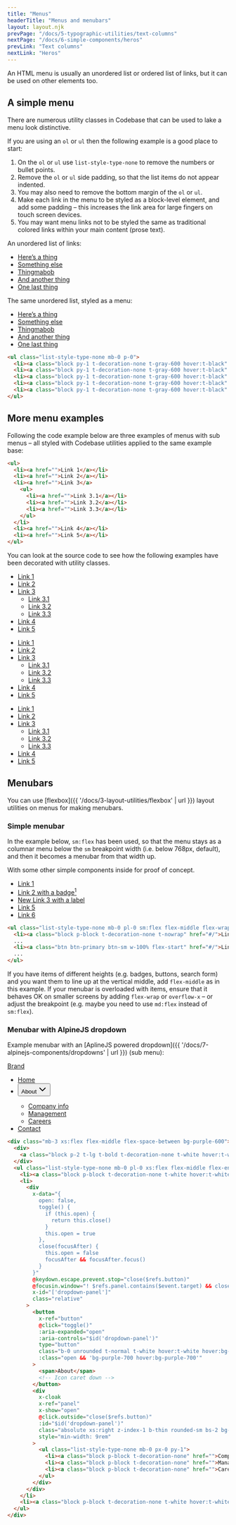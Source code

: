 ```yaml
---
title: "Menus"
headerTitle: "Menus and menubars"
layout: layout.njk
prevPage: "/docs/5-typographic-utilities/text-columns"
nextPage: "/docs/6-simple-components/heros"
prevLink: "Text columns"
nextLink: "Heros"
---
```


An HTML menu is usually an unordered list or ordered list of links, but it can be used on other elements too.

## A simple menu

There are numerous utility classes in Codebase that can be used to lake a menu look distinctive.

If you are using an `ol` or `ul` then the following example is a good place to start:

1. On the `ol` or `ul` use `list-style-type-none` to remove the numbers or bullet points.
2. Remove the `ol` or `ul` side padding, so that the list items do not appear indented.
3. You may also need to remove the bottom margin of the `ol` or `ul`.
4. Make each link in the menu to be styled as a block-level element, and add some padding – this increases the link area for large fingers on touch screen devices.
5. You may want menu links not to be styled the same as traditional colored links within your main content (prose text).

<div class="mb-3 xs:flex gap-3 flex-grow-equal">
<div>
<p>An unordered list of links:</p>
<ul>
  <li><a href="#/">Here’s a thing</a></li>
  <li><a href="#/">Something else</a></li>
  <li><a href="#/">Thingmabob</a></li>
  <li><a href="#/">And another thing</a></li>
  <li><a href="#/">One last thing</a></li>
</ul>
</div>
<div>
<p>The same unordered list, styled as a menu:</p>
<ul class="list-style-type-none mb-0 p-0">
  <li><a class="block py-1 t-decoration-none t-gray-600 hover:t-black" href="#/">Here’s a thing</a></li>
  <li><a class="block py-1 t-decoration-none t-gray-600 hover:t-black" href="#/">Something else</a></li>
  <li><a class="block py-1 t-decoration-none t-gray-600 hover:t-black" href="#/">Thingmabob</a></li>
  <li><a class="block py-1 t-decoration-none t-gray-600 hover:t-black" href="#/">And another thing</a></li>
  <li><a class="block py-1 t-decoration-none t-gray-600 hover:t-black" href="#/">One last thing</a></li>
</ul>
</div>
</div>

```html
<ul class="list-style-type-none mb-0 p-0">
  <li><a class="block py-1 t-decoration-none t-gray-600 hover:t-black" href="">...</a></li>
  <li><a class="block py-1 t-decoration-none t-gray-600 hover:t-black" href="">...</a></li>
  <li><a class="block py-1 t-decoration-none t-gray-600 hover:t-black" href="">...</a></li>
  <li><a class="block py-1 t-decoration-none t-gray-600 hover:t-black" href="">...</a></li>
  <li><a class="block py-1 t-decoration-none t-gray-600 hover:t-black" href="">...</a></li>
</ul>
```

## More menu examples

Following the code example below are three examples of menus with sub menus – all styled with Codebase utilities applied to the same example base:

```html
<ul>
  <li><a href="">Link 1</a></li>
  <li><a href="">Link 2</a></li>
  <li><a href="">Link 3</a>
    <ul>
      <li><a href="">Link 3.1</a></li>
      <li><a href="">Link 3.2</a></li>
      <li><a href="">Link 3.3</a></li>
    </ul>
  </li>
  <li><a href="">Link 4</a></li>
  <li><a href="">Link 5</a></li>
</ul>
```

You can look at the source code to see how the following examples have been decorated with utility classes.

<div class="my-6">
<div class="xs:flex gap-3 flex-grow-equal">
<ul class="list-style-type-none pl-0">
  <li><a class="block py-1 t-decoration-none hover:t-underscore" href="#/">Link 1</a></li>
  <li><a class="block py-1 t-decoration-none hover:t-underscore" href="#/">Link 2</a></li>
  <li><a class="block py-1 t-decoration-none hover:t-underscore" href="#/">Link 3</a>
    <ul class="list-style-type-none pl-2">
      <li><a class="block py-1 t-decoration-none hover:t-underscore" href="#/">Link 3.1</a></li>
      <li><a class="block py-1 t-decoration-none hover:t-underscore" href="#/">Link 3.2</a></li>
      <li><a class="block py-1 t-decoration-none hover:t-underscore" href="#/">Link 3.3</a></li>
    </ul>
  </li>
  <li><a class="block py-1 t-decoration-none hover:t-underscore" href="#/">Link 4</a></li>
  <li><a class="block py-1 t-decoration-none hover:t-underscore" href="#/">Link 5</a></li>
</ul>
<ul class="list-style-type-none pl-0">
  <li><a class="bb-thin b-white block p-block t-decoration-none bg-blue-100 hover:bg-blue-200 t-gray-900 hover:t-black" href="#/">Link 1</a></li>
  <li><a class="bb-thin b-white block p-block t-decoration-none bg-blue-100 hover:bg-blue-200 t-gray-900 hover:t-black"  href="#/">Link 2</a></li>
  <li><a class="bb-thin b-white block p-block t-bold t-decoration-none bg-blue-200 hover:bg-blue-300 t-gray-900 hover:t-black"  href="#/">Link 3</a>
    <ul class="list-style-type-none pl-0">
      <li><a class="bb-thin b-white block p-block pl-4 t-decoration-none bg-blue-200 hover:bg-blue-300 t-gray-900 hover:t-black" href="#/">Link 3.1</a></li>
      <li><a class="bb-thin b-white block p-block pl-4 t-decoration-none bg-blue-200 hover:bg-blue-300 t-gray-900 hover:t-black" href="#/">Link 3.2</a></li>
      <li><a class="bb-thin b-white block p-block pl-4 t-decoration-none bg-blue-200 hover:bg-blue-300 t-gray-900 hover:t-black" href="#/">Link 3.3</a></li>
    </ul>
  </li>
  <li><a class="bb-thin b-white block p-block t-decoration-none bg-blue-100 hover:bg-blue-200 t-gray-900 hover:t-black"  href="#/">Link 4</a></li>
  <li><a class="bb-thin b-white block p-block t-decoration-none bg-blue-100 hover:bg-blue-200 t-gray-900 hover:t-black"  href="#/">Link 5</a></li>
</ul>
<ul class="list-style-type-none pl-0">
  <li><a class="block p-block t-decoration-none hover:bg-teal-100" href="#/">Link 1</a></li>
  <li><a class="block p-block t-decoration-none hover:bg-teal-100" href="#/">Link 2</a></li>
  <li class="bt-thin bb-thin bl-heavy b-teal-400 hover:bg-teal-100"><a class="block p-block t-bold t-decoration-none hover:bg-teal-200" href="#/">Link 3</a>
    <ul class="list-style-type-none pl-0">
      <li><a class="block p-block t-decoration-none hover:bg-teal-200" href="#/">Link 3.1</a></li>
      <li><a class="block p-block t-decoration-none hover:bg-teal-200" href="#/">Link 3.2</a></li>
      <li><a class="block p-block t-decoration-none hover:bg-teal-200" href="#/">Link 3.3</a></li>
    </ul>
  </li>
  <li><a class="block p-block t-decoration-none hover:bg-teal-100" href="#/">Link 4</a></li>
  <li><a class="block p-block t-decoration-none hover:bg-teal-100" href="#/">Link 5</a></li>
</ul>
</div>
</div>

## Menubars

You can use [flexbox]({{ '/docs/3-layout-utilities/flexbox' | url }}) layout utilities on menus for making menubars.

### Simple menubar

In the example below, `sm:flex` has been used, so that the menu stays as a columnar menu below the `sm` breakpoint width (i.e. below 768px, default), and then it becomes a menubar from that width up.

With some other simple components inside for proof of concept.

<div class="mb-3 b-dashed">
<ul class="list-style-type-none mb-0 pl-0 sm:flex flex-middle flex-wrap">
  <li><a class="block p-block t-decoration-none t-nowrap" href="#/">Link 1</a></li>
  <li><a class="block p-block t-decoration-none t-nowrap" href="#/">Link 2 with a badge<sup class="badge badge-warning">1</sup></a></li>
  <li><a class="block p-block t-decoration-none t-nowrap" href="#/"><span class="label bg-success t-white t-uppercase">New</span> Link 3 with a label</a></li>
  <li><a class="btn btn-primary btn-sm w-100% flex-start" href="#/">Link 5</a></li>
  <li><a class="block p-block t-decoration-none" href="#/">Link 6</a></li>
</ul>
</div>

```html
<ul class="list-style-type-none mb-0 pl-0 sm:flex flex-middle flex-wrap">
  <li><a class="block p-block t-decoration-none t-nowrap" href="#/">Link 1</a></li>
  ...
  <li><a class="btn btn-primary btn-sm w-100% flex-start" href="#/">Link 5</a></li>
  ...
</ul>
```

If you have items of different heights (e.g. badges, buttons, search form) and you want them to line up at the vertical middle, add `flex-middle` as in this example. If your menubar is overloaded with items, ensure that it behaves OK on smaller screens by adding `flex-wrap` or `overflow-x` – or adjust the breakpoint (e.g. maybe you need to use `md:flex` instead of `sm:flex`).

### Menubar with AlpineJS dropdown

Example menubar with an [AplineJS powered dropdown]({{ '/docs/7-alpinejs-components/dropdowns' | url }}) (sub menu):

<div class="mb-3 xs:flex flex-middle flex-space-between bg-purple-600">
  <div>
    <a class="block p-2 t-lg t-bold t-decoration-none t-white hover:t-white" href="#/">Brand</a>
  </div>
  <ul class="list-style-type-none mb-0 pl-0 xs:flex flex-middle flex-end">
    <li><a class="block p-block t-decoration-none t-white hover:t-white" href="#/">Home</a></li>
    <li>
      <div
        x-data="{
          open: false,
          toggle() {
            if (this.open) {
              return this.close()
            }
            this.open = true
          },
          close(focusAfter) {
            this.open = false
            focusAfter && focusAfter.focus()
          }
        }"
        @keydown.escape.prevent.stop="close($refs.button)"
        @focusin.window="! $refs.panel.contains($event.target) && close()"
        x-id="['dropdown-panel']"
        class="relative"
      >
        <button
          x-ref="button"
          @click="toggle()"
          :aria-expanded="open"
          :aria-controls="$id('dropdown-panel')"
          type="button"
          class="b-0 unrounded t-normal t-white hover:t-white hover:bg-transparent"
          :class="open && 'bg-purple-700 hover:bg-purple-700'"
        >
          <span>About</span>
          <svg xmlns="http://www.w3.org/2000/svg" width="20" height="20" fill="currentColor" viewBox="0 0 256 256"><rect width="256" height="256" fill="none"></rect><polyline points="208 96 128 176 48 96" fill="none" stroke="currentColor" stroke-linecap="round" stroke-linejoin="round" stroke-width="24"></polyline></svg>
        </button>
        <div
          x-cloak
          x-ref="panel"
          x-show="open"
          @click.outside="close($refs.button)"
          :id="$id('dropdown-panel')"
          class="absolute xs:right z-index-1 b-thin rounded-sm bs-2 bg-white"
          style="min-width: 9rem"
        >
          <ul class="list-style-type-none mb-0 px-0 py-1">
            <li><a class="block p-block t-decoration-none" href="#/">Company info</a></li>
            <li><a class="block p-block t-decoration-none" href="#/">Management</a></li>
            <li><a class="block p-block t-decoration-none" href="#/">Careers</a></li>
          </ul>
        </div>
      </div>
    </li>
    <li><a class="block p-block t-decoration-none t-white hover:t-white" href="#/">Contact</a></li>
  </ul>
</div>

```html
<div class="mb-3 xs:flex flex-middle flex-space-between bg-purple-600">
  <div>
    <a class="block p-2 t-lg t-bold t-decoration-none t-white hover:t-white" href="">Brand</a>
  </div>
  <ul class="list-style-type-none mb-0 pl-0 xs:flex flex-middle flex-end">
    <li><a class="block p-block t-decoration-none t-white hover:t-white" href="">Home</a></li>
    <li>
      <div
        x-data="{
          open: false,
          toggle() {
            if (this.open) {
              return this.close()
            }
            this.open = true
          },
          close(focusAfter) {
            this.open = false
            focusAfter && focusAfter.focus()
          }
        }"
        @keydown.escape.prevent.stop="close($refs.button)"
        @focusin.window="! $refs.panel.contains($event.target) && close()"
        x-id="['dropdown-panel']"
        class="relative"
      >
        <button
          x-ref="button"
          @click="toggle()"
          :aria-expanded="open"
          :aria-controls="$id('dropdown-panel')"
          type="button"
          class="b-0 unrounded t-normal t-white hover:t-white hover:bg-transparent"
          :class="open && 'bg-purple-700 hover:bg-purple-700'"
        >
          <span>About</span>
          <!-- Icon caret down -->
        </button>
        <div
          x-cloak
          x-ref="panel"
          x-show="open"
          @click.outside="close($refs.button)"
          :id="$id('dropdown-panel')"
          class="absolute xs:right z-index-1 b-thin rounded-sm bs-2 bg-white"
          style="min-width: 9rem"
        >
          <ul class="list-style-type-none mb-0 px-0 py-1">
            <li><a class="block p-block t-decoration-none" href="">Company info</a></li>
            <li><a class="block p-block t-decoration-none" href="">Management</a></li>
            <li><a class="block p-block t-decoration-none" href="">Careers</a></li>
          </ul>
        </div>
      </div>
    </li>
    <li><a class="block p-block t-decoration-none t-white hover:t-white" href="">Contact</a></li>
  </ul>
</div>
```